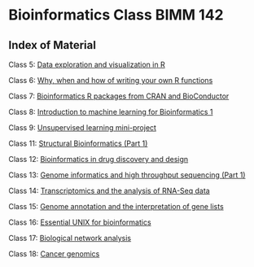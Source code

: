 # Bioinformatics Class BIMM 142

## Index of Material

Class 5: [Data exploration and visualization in R](https://github.com/mag152/bimm143_github/tree/master/class05)

Class 6: [Why, when and how of writing your own R functions](https://github.com/mag152/bimm143_github/tree/master/class06)

Class 7: [Bioinformatics R packages from CRAN and BioConductor](https://github.com/mag152/bimm143_github/tree/master/class07)

Class 8: [Introduction to machine learning for Bioinformatics 1](https://github.com/mag152/bimm143_github/tree/master/class08)

Class 9: [Unsupervised learning mini-project](https://github.com/mag152/bimm143_github/tree/master/class09)

Class 11: [Structural Bioinformatics (Part 1)](https://github.com/mag152/bimm143_github/tree/master/class11)

Class 12: [Bioinformatics in drug discovery and design](https://github.com/mag152/bimm143_github/tree/master/class12)

Class 13: [Genome informatics and high throughput sequencing (Part 1)](https://github.com/mag152/bimm143_github/tree/master/class13)

Class 14: [Transcriptomics and the analysis of RNA-Seq data](https://github.com/mag152/bimm143_github/tree/master/class14)

Class 15: [Genome annotation and the interpretation of gene lists](https://github.com/mag152/bimm143_github/tree/master/class15)

Class 16: [Essential UNIX for bioinformatics](https://github.com/mag152/bimm143_github/tree/master/class16)

Class 17: [Biological network analysis](https://github.com/mag152/bimm143_github/tree/master/class17)

Class 18: [Cancer genomics](https://github.com/mag152/bimm143_github/tree/master/class18)
